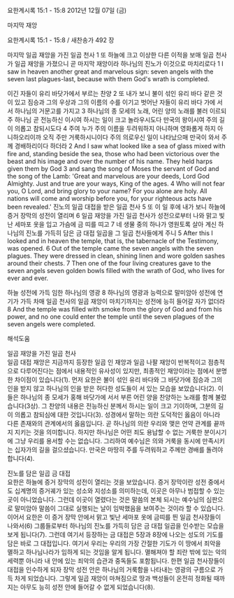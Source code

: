 요한계시록 15:1 - 15:8 
2012년 12월 07일 (금)

마지막 재앙



요한계시록 15:1 - 15:8 / 새찬송가 492 장


마지막 일곱 재앙을 가진 일곱 천사 
1 또 하늘에 크고 이상한 다른 이적을 보매 일곱 천사가 일곱 재앙을 가졌으니 곧 마지막 재앙이라 하나님의 진노가 이것으로 마치리로다
1 I saw in heaven another great and marvelous sign: seven angels with the seven last plagues-last, because with them God's wrath is completed.

이긴 자들이 유리 바닷가에서 부르는 찬양
2 또 내가 보니 불이 섞인 유리 바다 같은 것이 있고 짐승과 그의 우상과 그의 이름의 수를 이기고 벗어난 자들이 유리 바다 가에 서서 하나님의 거문고를 가지고 3 하나님의 종 모세의 노래, 어린 양의 노래를 불러 이르되 주 하나님 곧 전능하신 이시여 하시는 일이 크고 놀라우시도다 만국의 왕이시여 주의 길이 의롭고 참되시도다 4 주여 누가 주의 이름을 두려워하지 아니하며 영화롭게 하지 아니하오리이까 오직 주만 거룩하시니이다 주의 의로우신 일이 나타났으매 만국이 와서 주께 경배하리이다 하더라
2 And I saw what looked like a sea of glass mixed with fire and, standing beside the sea, those who had been victorious over the beast and his image and over the number of his name. They held harps given them by God 3 and sang the song of Moses the servant of God and the song of the Lamb: 'Great and marvelous are your deeds, Lord God Almighty. Just and true are your ways, King of the ages. 4 Who will not fear you, O Lord, and bring glory to your name? For you alone are holy. All nations will come and worship before you, for your righteous acts have been revealed.'
진노의 일곱 대접을 받은 일곱 천사 
5 또 이 일 후에 내가 보니 하늘에 증거 장막의 성전이 열리며 6 일곱 재앙을 가진 일곱 천사가 성전으로부터 나와 맑고 빛난 세마포 옷을 입고 가슴에 금 띠를 띠고 7 네 생물 중의 하나가 영원토록 살아 계신 하나님의 진노를 가득히 담은 금 대접 일곱을 그 일곱 천사들에게 주니
5 After this I looked and in heaven the temple, that is, the tabernacle of the Testimony, was opened. 6 Out of the temple came the seven angels with the seven plagues. They were dressed in clean, shining linen and wore golden sashes around their chests. 7 Then one of the four living creatures gave to the seven angels seven golden bowls filled with the wrath of God, who lives for ever and ever.

하늘 성전에 가득 임한 하나님의 영광
8 하나님의 영광과 능력으로 말미암아 성전에 연기가 가득 차매 일곱 천사의 일곱 재앙이 마치기까지는 성전에 능히 들어갈 자가 없더라
8 And the temple was filled with smoke from the glory of God and from his power, and no one could enter the temple until the seven plagues of the seven angels were completed.

해석도움





일곱 재앙을 가진 일곱 천사  
일곱 대접 재앙은 지금까지 등장한 일곱 인 재앙과 일곱 나팔 재앙이 반복적이고 점층적으로 다루어진다는 점에서 내용적인 유사성이 있지만, 최종적인 재앙이라는 점에서 분명한 차이점이 있습니다(1). 먼저 요한은 불이 섞인 유리 바다와 그 바닷가에 짐승과 그의 인을 받지 않고 하나님의 인을 받은 허다한 성도들이 서 있는 모습을 보았습니다(2). 이들은 하나님의 종 모세가 홍해 바닷가에 서서 부른 어린 양을 찬양하는 노래를 함께 불렀습니다(3상). 그 찬양의 내용은 전능하신 분께서 하시는 일이 크고 기이하며, 그분의 길이 의롭고 참되심에 대한 것입니다(3). 성경에서 말하는 의란 도덕적인 옳음이 아니라 다른 존재와의 관계에서의 옳음입니다. 곧 하나님의 의란 우리와 맺은 언약 관계를 끝까지 지키는 것을 의미합니다. 하지만 하나님은 어떤 죄도 용납할 수 없는 거룩한 분이시기에 그냥 우리를 용서할 수는 없습니다. 그리하여 예수님은 의와 거룩을 동시에 만족시키는 십자가의 길을 걸으셨습니다. 만국은 마땅히 주를 두려워하고 주께만 경배를 돌려야 합니다(4).  

진노를 담은 일곱 금 대접  
요한은 하늘에 증거 장막의 성전이 열리는 것을 보았습니다. 증거 장막이란 성전 중에서도 십계명의 증거궤가 있는 성소와 지성소를 의미하는데, 이곳은 아무나 범접할 수 있는 곳이 아니었습니다. 그런데 이곳이 열렸다는 것은 말씀의 본체 되시는 예수님의 심판으로 말미암아 말씀이 그대로 실행되는 날이 임박했음을 보여주는 것이라 할 수 있습니다. 이어서 요한은 이 증거 장막 안에서 맑고 빛난 세마포 옷에 금띠를 띈 일곱 천사장들이 나와서(6) 그룹들로부터 하나님의 진노를 가득히 담은 금 대접 일곱을 인수받는 모습을 보게 됩니다(7). 그런데 여기서 등장하는 금 대접은 5장과 8장에 나오는 성도의 기도를 담은 바로 그 대접입니다. 여기서 우리는 우리의 가장 간절한 기도가 이 땅에서 죄악을 멸하고 하나님나라가 임하게 되는 것임을 알게 됩니다. 멸해져야 할 죄란 밖에 있는 악의 세력뿐 아니라 내 안에 있는 죄악의 습관과 중독들도 포함됩니다. 한편 일곱 천사장들이 대접을 인수하게 되자 장막 성전 안은 하나님의 거룩함을 나타내는 영광의 구름으로 가득 차게 되었습니다. 그렇게 일곱 재앙이 마쳐짐으로 땅과 백성들이 온전히 정화될 때까지는 아무도 능히 성전 안에 들어갈 수 없게 되었습니다(8).